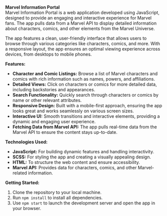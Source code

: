 **Marvel Information Portal**  
Marvel Information Portal is a web application developed using JavaScript, designed to provide an engaging and interactive experience for Marvel fans. The app pulls data from a Marvel API to display detailed information about characters, comics, and other elements from the Marvel Universe.

The app features a clean, user-friendly interface that allows users to browse through various categories like characters, comics, and more. With a responsive layout, the app ensures an optimal viewing experience across devices, from desktops to mobile phones.

**Features:**
- **Character and Comic Listings:** Browse a list of Marvel characters and comics with rich information such as names, powers, and affiliations.
- **Detailed Views:** Click on characters or comics for more detailed data, including backstories and appearances.
- **Search Functionality:** Quickly search through characters or comics by name or other relevant attributes.
- **Responsive Design:** Built with a mobile-first approach, ensuring the app looks great and works seamlessly on various screen sizes.
- **Interactive UI:** Smooth transitions and interactive elements, providing a dynamic and engaging user experience.
- **Fetching Data from Marvel API:** The app pulls real-time data from the Marvel API to ensure the content stays up-to-date.

**Technologies Used:**
- **JavaScript:** For building dynamic features and handling interactivity.
- **SCSS:** For styling the app and creating a visually appealing design.
- **HTML:** To structure the web content and ensure accessibility.
- **Marvel API:** Provides data for characters, comics, and other Marvel-related information.

**Getting Started:**
1. Clone the repository to your local machine.
2. Run `npm install` to install all dependencies.
3. Use `npm start` to launch the development server and open the app in your browser.
